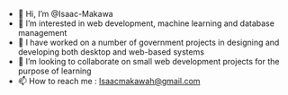 - 👋 Hi, I’m @Isaac-Makawa
- 👀 I’m interested in web development, machine learning and database management 
- 🌱 I have worked on a number of government projects in designing and developing both desktop and web-based systems
- 💞️ I’m looking to collaborate on small web development projects for the purpose of learning
- 📫 How to reach me : Isaacmakawah@gmail.com

<!---
Isaac-Makawa/Isaac-Makawa is a ✨ special ✨ repository because its `README.md` (this file) appears on your GitHub profile.
You can click the Preview link to take a look at your changes.
--->
